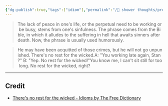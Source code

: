 ```yaml
---
{"dg-publish":true,"tags":["idiom"],"permalink":"/🚿 shower thoughts/proverbs/No Rest for the Wicked/","dgPassFrontmatter":true}
---
```


> The lack of peace in one's life, or the perpetual need to be working or be busy, stems from one's sinfulness. The phrase comes from the Bible, in which it alludes to the suffering in hell that awaits sinners after death. Now, the phrase is usually used humorously.

>He may have been acquitted of those crimes, but he will not go unpunished. There's no rest for the wicked.A: "You working late again, Stan?" B: "Yep. No rest for the wicked!"You know me, I can't sit still for too long. No rest for the wicked, right?

---
## Credit
- [There's no rest for the wicked - Idioms by The Free Dictionary](https://idioms.thefreedictionary.com/there%27s+no+rest+for+the+wicked)